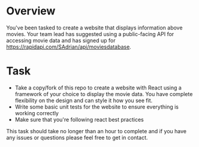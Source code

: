 # Overview 
You've been tasked to create a website that displays information above movies. Your team lead has suggested using a public-facing API for accessing movie data and has signed up for https://rapidapi.com/SAdrian/api/moviesdatabase. 

# Task
- Take a copy/fork of this repo to create a website with React using a framework of your choice to display the movie data. You have complete flexibility on the design and can style it how you see fit. 
- Write some basic unit tests for the website to ensure everything is working correctly
- Make sure that you're following react best practices

This task should take no longer than an hour to complete and if you have any issues or questions please feel free to get in contact.
